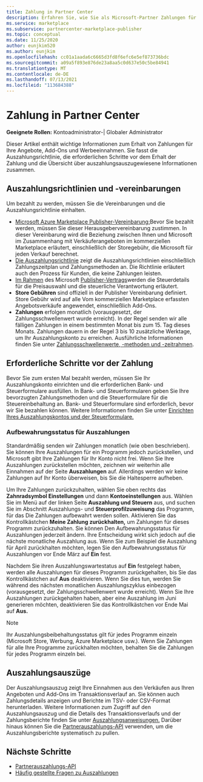 ```yaml
---
title: Zahlung in Partner Center
description: Erfahren Sie, wie Sie als Microsoft-Partner Zahlungen für Einnahmen erhalten, z. B. über Angebote im kommerziellen Marketplace, Incentive-Programme und das Cloud Solution Provider-Programm. Umfasst Auszahlungsrichtlinie, Auszahlungsaufstellungsstatus und Auszahlungsauszüge.
ms.service: marketplace
ms.subservice: partnercenter-marketplace-publisher
ms.topic: conceptual
ms.date: 11/25/2020
author: eunjkim520
ms.author: eunjkim
ms.openlocfilehash: cc01a1aada6c6665d3fd8f6efc6e5ef873736bdc
ms.sourcegitcommit: a09a5f893e876de23a8aa5c0d637e50c5be84941
ms.translationtype: MT
ms.contentlocale: de-DE
ms.lasthandoff: 07/13/2021
ms.locfileid: "113684388"
---
```

# <a name="getting-paid-in-partner-center"></a>Zahlung in Partner Center

**Geeignete Rollen:** Kontoadministrator-| Globaler Administrator

Dieser Artikel enthält wichtige Informationen zum Erhalt von Zahlungen für Ihre Angebote, Add-Ons und Werbeeinnahmen. Sie fasst die Auszahlungsrichtlinie, die erforderlichen Schritte vor dem Erhalt der Zahlung und die Übersicht über auszahlungsauszugewiesene Informationen zusammen.

## <a name="payout-policies-and-agreements"></a>Auszahlungsrichtlinien und -vereinbarungen

Um bezahlt zu werden, müssen Sie die Vereinbarungen und die Auszahlungsrichtlinie einhalten.

- [Microsoft Azure Marketplace Publisher-Vereinbarung:](/legal/marketplace/msft-publisher-agreement)Bevor Sie bezahlt werden, müssen Sie dieser Herausgebervereinbarung zustimmen. In dieser Vereinbarung wird die Beziehung zwischen Ihnen und Microsoft im Zusammenhang mit Verkäuferangeboten im kommerziellen Marketplace erläutert, einschließlich der Storegebühr, die Microsoft für jeden Verkauf berechnet.
- [Die Auszahlungsrichtlinie](payout-policy-details.md) zeigt die Auszahlungsrichtlinien einschließlich Zahlungszeitplan und Zahlungsmethoden an. Die Richtlinie erläutert auch den Prozess für Kunden, die keine Zahlungen leisten.
- [Im Rahmen](tax-details-marketplace.md) des Microsoft [Publisher-Vertrags](/legal/marketplace/msft-publisher-agreement)werden die Steuerdetails für die Preisauswahl und die steuerliche Verantwortung erläutert.
- **Store Gebühren** sind offiziell in der Publisher Vereinbarung definiert. Store Gebühr wird auf alle Vom kommerziellen Marketplace erfassten Angebotsverkäufe angewendet, einschließlich Add-Ons.
- **Zahlungen** erfolgen monatlich (vorausgesetzt, der Zahlungsschwellenwert wurde erreicht). In der Regel senden wir alle fälligen Zahlungen in einem bestimmten Monat bis zum 15. Tag dieses Monats. Zahlungen dauern in der Regel 3 bis 10 zusätzliche Werktage, um Ihr Auszahlungskonto zu erreichen. Ausführliche Informationen finden Sie unter [Zahlungsschwellenwerte, -methoden und -zeitrahmen](payment-thresholds-methods-timeframes.md).

## <a name="prerequisite-steps-before-getting-paid"></a>Erforderliche Schritte vor der Zahlung

Bevor Sie zum ersten Mal bezahlt werden, müssen Sie Ihr Auszahlungskonto einrichten und die erforderlichen Bank- und Steuerformulare ausfüllen. In Bank- und Steuerformularen geben Sie Ihre bevorzugten Zahlungsmethoden und die Steuerformulare für die Steuereinbehaltung an. Bank- und Steuerformulare sind erforderlich, bevor wir Sie bezahlen können. Weitere Informationen finden Sie unter [Einrichten Ihres Auszahlungskontos und der Steuerformulare.](set-up-your-payout-account.md)

### <a name="payout-hold-status"></a>Aufbewahrungsstatus für Auszahlungen

Standardmäßig senden wir Zahlungen monatlich (wie oben beschrieben). Sie können Ihre Auszahlungen für ein Programm jedoch zurückstellen, und Microsoft gibt Ihre Zahlungen für Ihr Konto nicht frei. Wenn Sie Ihre Auszahlungen zurückstellen möchten, zeichnen wir weiterhin alle Einnahmen auf der Seite **Auszahlungen** auf. Allerdings werden wir keine Zahlungen auf Ihr Konto überweisen, bis Sie die Haltesperre aufheben.

Um Ihre Zahlungen zurückzuhalten, wählen Sie oben rechts das **Zahnradsymbol Einstellungen** und dann **Kontoeinstellungen** aus. Wählen Sie im Menü auf der linken Seite **Auszahlung und Steuern** aus, und suchen Sie im Abschnitt Auszahlungs- und **Steuerprofilzuweisung** das Programm, für das Die Zahlungen aufbewahrt werden sollen. Aktivieren Sie das Kontrollkästchen **Meine Zahlung zurückhalten,** um Zahlungen für dieses Programm zurückzuhalten. Sie können Den Aufbewahrungsstatus für Auszahlungen jederzeit ändern. Ihre Entscheidung wirkt sich jedoch auf die nächste monatliche Auszahlung aus. Wenn Sie zum Beispiel die Auszahlung für April zurückhalten möchten, legen Sie den Aufbewahrungsstatus für Auszahlungen vor Ende März auf **Ein** fest.

Nachdem Sie ihren Auszahlungswartestatus auf **Ein** festgelegt haben, werden alle Auszahlungen für dieses Programm zurückgehalten, bis Sie das Kontrollkästchen auf **Aus** deaktivieren. Wenn Sie dies tun, werden Sie während des nächsten monatlichen Auszahlungszyklus einbezogen (vorausgesetzt, der Zahlungsschwellenwert wurde erreicht). Wenn Sie Ihre Auszahlungen zurückgehalten haben, aber eine Auszahlung im Juni generieren möchten, deaktivieren Sie das Kontrollkästchen vor Ende Mai auf **Aus.**

>[!Note]
> Ihr Auszahlungsbeibehaltungsstatus gilt für jedes Programm einzeln (Microsoft Store, Werbung, Azure Marketplace usw.). Wenn Sie Zahlungen für alle Ihre Programme zurückhalten möchten, behalten Sie die Zahlungen für jedes Programm einzeln bei.

## <a name="payout-statements"></a>Auszahlungsauszüge

Der Auszahlungsauszug zeigt Ihre Einnahmen aus den Verkäufen aus Ihren Angeboten und Add-Ons im Transaktionsverlauf an. Sie können auch Zahlungsdetails anzeigen und Berichte im TSV- oder CSV-Format herunterladen. Weitere Informationen zum Zugriff auf den Auszahlungsauszug und die Details des Transaktionsverlaufs und der Zahlungsberichte finden Sie unter [Auszahlungsanweisungen.](payout-statement.md) Darüber hinaus können Sie die [Partnerauszahlungs-API](https://apidocs.microsoft.com/services/partnerpayouts) verwenden, um die Auszahlungsberichte systematisch zu pullen.

## <a name="next-steps"></a>Nächste Schritte

- [Partnerauszahlungs-API](https://apidocs.microsoft.com/services/partnerpayouts)
- [Häufig gestellte Fragen zu Auszahlungen](payout-faq.yml)